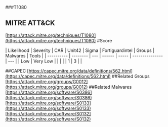 ###T1080
## MITRE ATT&CK
[https://attack.mitre.org/techniques/T1080](https://attack.mitre.org/techniques/T1080)
#Score

| Likelihood | Severity | CAR | Unit42 | Sigma | Fortiguardintel | Groups | Malwares | Tools |
| ---------- | -------- | --- | ------ | ----- | --------------- | ---  |
| Low | Very Low |   |   |   |   | 1 | 3 |   |

##CAPEC
[https://capec.mitre.org/data/definitions/562.html](https://capec.mitre.org/data/definitions/562.html)
[]()
##Related Groups
[https://attack.mitre.org/groups/G0012](https://attack.mitre.org/groups/G0012)
[]()
##Related Malwares
[https://attack.mitre.org/software/S0386](https://attack.mitre.org/software/S0386)
[https://attack.mitre.org/software/S0133](https://attack.mitre.org/software/S0133)
[https://attack.mitre.org/software/S0132](https://attack.mitre.org/software/S0132)
[]()
